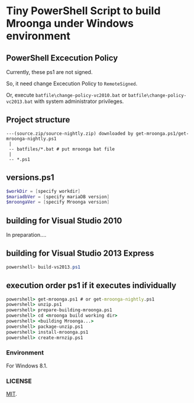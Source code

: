 Tiny PowerShell Script to build Mroonga under Windows environment
===

## PowerShell Excecution Policy

Currently, these ps1 are not signed.

So, it need change Excecution Policy to `RemoteSigned`.

Or, execute `batfile\change-policy-vc2010.bat` or `batfile\change-policy-vc2013.bat` with system administrator privileges.

## Project structure

```log
---(source.zip/source-nightly.zip) downloaded by get-mroonga.ps1/get-mroonga-nightly.ps1
 |
 -- batfiles/*.bat # put mroonga bat file
 |
 -- *.ps1
```

## versions.ps1

```powershell
$workDir = [specify workdir]
$mariadbVer = [specify mariaDB version]
$mroongaVer = [specify Mroonga version]
```

## building for Visual Studio 2010

In preparation....

## building for Visual Studio 2013 Express

```powershell
powershell> build-vs2013.ps1
```

## execution order ps1 if it executes individually

```bat
powershell> get-mroonga.ps1 # or get-mroonga-nightly.ps1
powershell> unzip.ps1
powershell> prepare-building-mroonga.ps1
powershell> cd <mroonga build working dir>
powershell> <building Mroonga...>
powershell> package-unzip.ps1
powershell> install-mroonga.ps1
powershell> create-mrnzip.ps1
```

### Environment

For Windows 8.1.

### LICENSE

[MIT](LICENSE).
